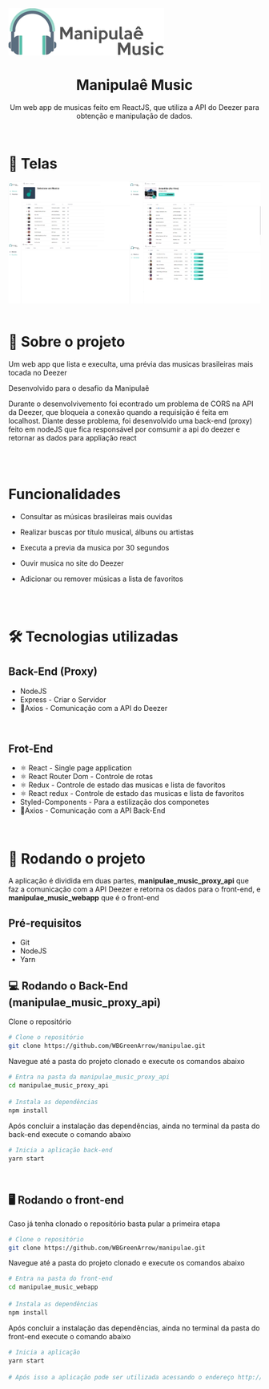 <img src="./manipulae-music-logo.png">
<br>

# <center> Manipulaê Music </center>

<center> <p>Um web app de musicas feito em ReactJS, que utiliza a API do Deezer para obtenção e manipulação de dados.</p></center>

<br>

# 🎨 Telas

<img src="./manipulae-music-screenshots.jpg">

<br>
<br>


# 📃 Sobre o projeto

Um web app que lista e execulta, uma prévia das musicas brasileiras mais tocada no Deezer

Desenvolvido para o desafio da Manipulaê

Durante o desenvolvivemento foi econtrado um problema de CORS na API da Deezer, que bloqueia a conexão quando a requisição é feita em localhost. Diante desse problema, foi desenvolvido uma back-end (proxy) feito em nodeJS que fica responsável por comsumir a api do deezer e retornar as dados para appliação react

<br>
<br>

# Funcionalidades

-   Consultar as músicas brasileiras mais ouvidas

-   Realizar buscas por título musical, álbuns ou artistas

-   Executa a previa da musica por 30 segundos

- Ouvir musica no site do Deezer

-   Adicionar ou remover músicas a lista de favoritos

<br><br>

# 🛠 Tecnologias utilizadas

## Back-End (Proxy)

-   NodeJS
-   Express - Criar o Servidor
-   📡Axios - Comunicação com a API do Deezer

<br>

## Frot-End

-   ⚛ React - Single page application
-   ⚛ React Router Dom - Controle de rotas
-   ⚛ Redux - Controle de estado das musicas e lista de favoritos
-   ⚛ React redux - Controle de estado das musicas e lista de favoritos
-   Styled-Components - Para a estilização dos componetes
-   📡Axios - Comunicação com a API Back-End

<br>

# 🚀 Rodando o projeto

A aplicação é dividida em duas partes, <b>manipulae_music_proxy_api</b> que faz a comunicação com a API Deezer e retorna os dados para o front-end, e <b>manipulae_music_webapp</b> que é o front-end

## Pré-requisitos

-   Git
-   NodeJS
-   Yarn
    <br>

## 💻 Rodando o Back-End (manipulae_music_proxy_api)

Clone o repositório

```bash
# Clone o repositório
git clone https://github.com/WBGreenArrow/manipulae.git
```
Navegue até a pasta do projeto clonado e execute os comandos abaixo

```bash
# Entra na pasta da manipulae_music_proxy_api
cd manipulae_music_proxy_api

# Instala as dependências
npm install
```

Após concluir a instalação das dependências, ainda no terminal da pasta do back-end execute o comando abaixo


```bash
# Inicia a aplicação back-end
yarn start
```
<br>

## 🖥 Rodando o front-end

Caso já tenha clonado o repositório basta pular a primeira etapa

```bash
# Clone o repositório
git clone https://github.com/WBGreenArrow/manipulae.git
```
Navegue até a pasta do projeto clonado e execute os comandos abaixo


```bash
# Entra na pasta do front-end
cd manipulae_music_webapp

# Instala as dependências
npm install
```


Após concluir a instalação das dependências, ainda no terminal da pasta do front-end execute o comando abaixo


```bash
# Inicia a aplicação
yarn start

# Após isso a aplicação pode ser utilizada acessando o endereço http://localhost:3000
```
